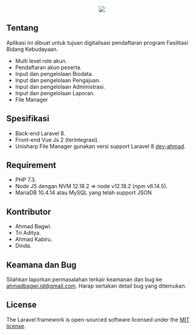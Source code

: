 <p align="center"><a href="https://kebudayaan.kemdikbud.go.id" target="_blank"><img src="http://fbk.kemdikbud.go.id/storage/files/logo_kemdikbud.png" width="auto"></a></p>


## Tentang

Aplikasi ini dibuat untuk tujuan digitalisasi pendaftaran program Fasilitasi Bidang Kebudayaan.

- Multi level role akun.
- Pendaftaran akun peserta.
- Input dan pengelolaan Biodata.
- Input dan pengelolaan Pengajuan.
- Input dan pengelolaan Administrasi.
- Input dan pengelolaan Laporan.
- File Manager


## Spesifikasi

- Back-end Laravel 8.
- Front-end Vue Js 2 (terintegrasi).
- Unisharp File Manager gunakan versi support Laravel 8 [dev-ahmad](https://github.com/ahmadbagwi/laravel-filemanager/tree/ahmadbagwi).

## Requirement

- PHP 7.3.
- Node JS dengan NVM 12.18.2 => node v12.18.2 (npm v6.14.5).
- MariaDB 10.4.14 atau MySQL yang telah support JSON

## Kontributor

- Ahmad Bagwi.
- Tri Aditya.
- Ahmad Kabiru.
- Dinda.

## Keamana dan Bug

Silahkan laporkan permasalahan terkair keamanan dan bug ke [ahmadbagwi.id@gmail.com](mailto:ahmadbagwi.id@gmail.com). Harap sertakan detail bug yang ditemukan.

## License

The Laravel framework is open-sourced software licensed under the [MIT license](https://opensource.org/licenses/MIT).
